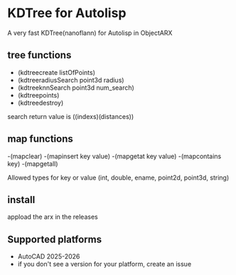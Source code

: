 # KDTree for Autolisp

A very fast KDTree(nanoflann) for Autolisp in ObjectARX

## tree functions

- (kdtreecreate listOfPoints)
- (kdtreeradiusSearch point3d radius)
- (kdtreeknnSearch point3d num_search)
- (kdtreepoints)
- (kdtreedestroy)

search return value is ((indexs)(distances))

## map functions
-(mapclear)
-(mapinsert key value)
-(mapgetat key value)
-(mapcontains key)
-(mapgetall)

Allowed types for key or value (int, double, ename, point2d, point3d, string)


## install

appload the arx in the releases

## Supported platforms

* AutoCAD 2025-2026
* if you don't see a version for your platform, create an issue
